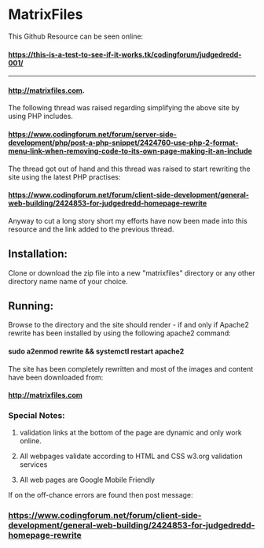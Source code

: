 # MatrixFiles

This Github Resource can be seen online:

#### https://this-is-a-test-to-see-if-it-works.tk/codingforum/judgedredd-001/

<hr>

#### http://matrixfiles.com. 

The following thread was raised regarding simplifying the above site by using PHP includes.

#### https://www.codingforum.net/forum/server-side-development/php/post-a-php-snippet/2424760-use-php-2-format-menu-link-when-removing-code-to-its-own-page-making-it-an-include

The thread got out of hand and this thread was raised to start rewriting the site using the latest PHP practises:

#### https://www.codingforum.net/forum/client-side-development/general-web-building/2424853-for-judgedredd-homepage-rewrite

Anyway to cut a long story short my efforts have now been made into this resource and the link added to the previous thread.


## Installation:
Clone or download the zip file into a new "matrixfiles" directory or any other directory name name of your choice. 

## Running:
Browse to the directory and the site should render - if and only if Apache2 rewrite has been installed  by using the following apache2 command:

#### sudo a2enmod rewrite && systemctl restart apache2


The site has been completely rewritten and most of the images and content have been downloaded from:

#### http://matrixfiles.com

### Special Notes:

1. validation links at the bottom of the page are dynamic and only work online.

2. All webpages validate according to HTML and CSS w3.org validation services

3. All web pages are Google Mobile Friendly

If on the off-chance errors are found then post message:

### https://www.codingforum.net/forum/client-side-development/general-web-building/2424853-for-judgedredd-homepage-rewrite


